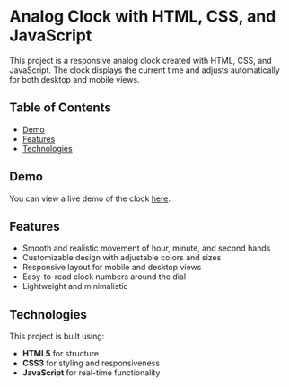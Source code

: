# Analog Clock with HTML, CSS, and JavaScript

This project is a responsive analog clock created with HTML, CSS, and JavaScript. The clock displays the current time and adjusts automatically for both desktop and mobile views.

## Table of Contents

- [Demo](#demo)
- [Features](#features)
- [Technologies](#technologies)

## Demo

You can view a live demo of the clock [here](#https://kevinraj15.github.io/Analog-clock/).


## Features

- Smooth and realistic movement of hour, minute, and second hands
- Customizable design with adjustable colors and sizes
- Responsive layout for mobile and desktop views
- Easy-to-read clock numbers around the dial
- Lightweight and minimalistic

## Technologies

This project is built using:

- **HTML5** for structure
- **CSS3** for styling and responsiveness
- **JavaScript** for real-time functionality

